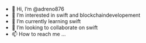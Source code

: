 - 👋 Hi, I’m @adreno876
- 👀 I’m interested in swift and blockchaindevelopement
- 🌱 I’m currently learning swift
- 💞️ I’m looking to collaborate on swift
- 📫 How to reach me ...

<!---
adreno876/adreno876 is a ✨ special ✨ repository because its `README.md` (this file) appears on your GitHub profile.
You can click the Preview link to take a look at your changes.
--->
